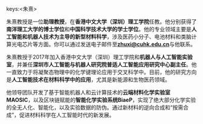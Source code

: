 keys:<朱熹>


朱熹教授是一位**助理教授**，在**香港中文大学（深圳）理工学院**任教。他分别获得了**南洋理工大学的博士学位**和**中国科学技术大学的学士学位**。他的专业领域主要是**人工智能和机器人技术为主导的新型材料科学**，涉及医药小分子、电池材料和类脑计算光电芯片等方面。你可以通过发送电子邮件至**zhuxi@cuhk.edu.cn**与他联系。

朱熹教授于2017年加入香港中文大学（深圳）理工学院和**机器人与人工智能实验室**，并兼任**深圳市人工智能与机器人研究院普适人工智能应用研究中心副主任**。他一直致力于将凝聚态物理中的化学键理论应用于交叉科学中。目前，他的研究方向是**人工智能技术在材料科学中的应用**，尤其是新能源和生物医药领域。

他领导团队开发了基于智能机器人和云计算技术的**云端材料化学实验室MAOSIC**，以及区块链赋能的**智能化学实验系统BiaeP**，实现了绝大部分化学实验的全无人化、智能化，以及实验数据的防伪。通过新材料的逆向合成和“按需合成”，促进材料科学在人工智能时代的新发展。